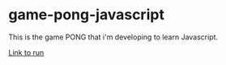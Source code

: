 # game-pong-javascript
This is the game PONG that i'm developing to learn Javascript.

<p> <a href="https://fernandomontanari.github.io/game-pong-javascript/" target="_blank">Link to run</a></p>
